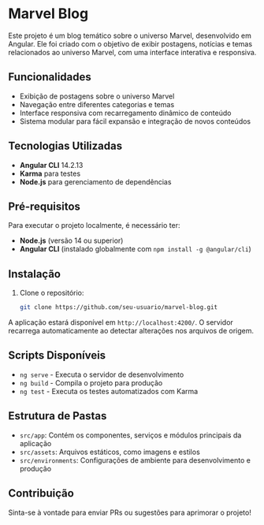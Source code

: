 # Marvel Blog

Este projeto é um blog temático sobre o universo Marvel, desenvolvido em Angular. Ele foi criado com o objetivo de exibir postagens, notícias e temas relacionados ao universo Marvel, com uma interface interativa e responsiva.

## Funcionalidades

- Exibição de postagens sobre o universo Marvel
- Navegação entre diferentes categorias e temas
- Interface responsiva com recarregamento dinâmico de conteúdo
- Sistema modular para fácil expansão e integração de novos conteúdos

## Tecnologias Utilizadas

- **Angular CLI** 14.2.13
- **Karma** para testes
- **Node.js** para gerenciamento de dependências

## Pré-requisitos

Para executar o projeto localmente, é necessário ter:

- **Node.js** (versão 14 ou superior)
- **Angular CLI** (instalado globalmente com `npm install -g @angular/cli`)

## Instalação

1. Clone o repositório:

   ```bash
   git clone https://github.com/seu-usuario/marvel-blog.git
A aplicação estará disponível em `http://localhost:4200/`. O servidor recarrega automaticamente ao detectar alterações nos arquivos de origem.

## Scripts Disponíveis
- `ng serve` - Executa o servidor de desenvolvimento
- `ng build` - Compila o projeto para produção
- `ng test` - Executa os testes automatizados com Karma

## Estrutura de Pastas
- `src/app`: Contém os componentes, serviços e módulos principais da aplicação
- `src/assets`: Arquivos estáticos, como imagens e estilos
- `src/environments`: Configurações de ambiente para desenvolvimento e produção

## Contribuição
Sinta-se à vontade para enviar PRs ou sugestões para aprimorar o projeto!
